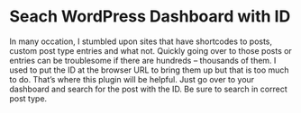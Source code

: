 # Seach WordPress Dashboard with ID

In many occation, I stumbled upon sites that have shortcodes to posts, custom post type entries and what not. Quickly going over to those posts or entries can be troublesome if there are hundreds – thousands of them. I used to put the ID at the browser URL to bring them up but that is too much to do. That’s where this plugin will be helpful. Just go over to your dashboard and search for the post with the ID. Be sure to search in correct post type. 
